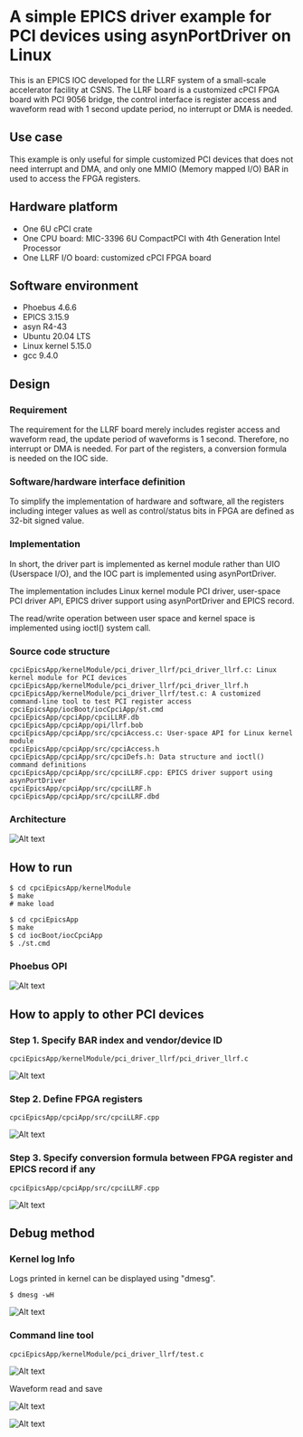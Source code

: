 # A simple EPICS driver example for PCI devices using asynPortDriver on Linux

This is an EPICS IOC developed for the LLRF system of a small-scale accelerator facility at CSNS. The LLRF board is a customized cPCI FPGA board with PCI 9056 bridge, the control interface is register access and waveform read with 1 second update period, no interrupt or DMA is needed.

## Use case

This example is only useful for simple customized PCI devices that does not need interrupt and DMA, and only one MMIO (Memory mapped I/O) BAR in used to access the FPGA registers.

## Hardware platform

* One 6U cPCI crate
* One CPU board: MIC-3396 6U CompactPCI with 4th Generation Intel Processor
* One LLRF I/O board: customized cPCI FPGA board

## Software environment

* Phoebus 4.6.6
* EPICS 3.15.9
* asyn R4-43
* Ubuntu 20.04 LTS
* Linux kernel 5.15.0
* gcc 9.4.0

## Design

### Requirement

The requirement for the LLRF board merely includes register access and waveform read, the update period of waveforms is 1 second. Therefore, no interrupt or DMA is needed. For part of the registers, a conversion formula is needed on the IOC side.

### Software/hardware interface definition

To simplify the implementation of hardware and software, all the registers including integer values as well as control/status bits in FPGA are defined as 32-bit signed value.

### Implementation

In short, the driver part is implemented as kernel module rather than UIO (Userspace I/O), and the IOC part is implemented using asynPortDriver.

The implementation includes Linux kernel module PCI driver, user-space PCI driver API, EPICS driver support using asynPortDriver and EPICS record.

The read/write operation between user space and kernel space is implemented using ioctl() system call.

### Source code structure

```
cpciEpicsApp/kernelModule/pci_driver_llrf/pci_driver_llrf.c: Linux kernel module for PCI devices
cpciEpicsApp/kernelModule/pci_driver_llrf/pci_driver_llrf.h
cpciEpicsApp/kernelModule/pci_driver_llrf/test.c: A customized command-line tool to test PCI register access
cpciEpicsApp/iocBoot/iocCpciApp/st.cmd
cpciEpicsApp/cpciApp/cpciLLRF.db
cpciEpicsApp/cpciApp/opi/llrf.bob
cpciEpicsApp/cpciApp/src/cpciAccess.c: User-space API for Linux kernel module
cpciEpicsApp/cpciApp/src/cpciAccess.h
cpciEpicsApp/cpciApp/src/cpciDefs.h: Data structure and ioctl() command definitions
cpciEpicsApp/cpciApp/src/cpciLLRF.cpp: EPICS driver support using asynPortDriver
cpciEpicsApp/cpciApp/src/cpciLLRF.h
cpciEpicsApp/cpciApp/src/cpciLLRF.dbd
```

### Architecture

![Alt text](docs/screenshots/architecture.png?raw=true "Title")

## How to run

```
$ cd cpciEpicsApp/kernelModule
$ make
# make load
```
```
$ cd cpciEpicsApp
$ make
$ cd iocBoot/iocCpciApp
$ ./st.cmd
```

### Phoebus OPI

![Alt text](docs/screenshots/opi.png?raw=true "Title")

## How to apply to other PCI devices

### Step 1. Specify BAR index and vendor/device ID

```
cpciEpicsApp/kernelModule/pci_driver_llrf/pci_driver_llrf.c
```

![Alt text](docs/screenshots/bar_vendor_device.png?raw=true "Title")

### Step 2. Define FPGA registers

```
cpciEpicsApp/cpciApp/src/cpciLLRF.cpp
```

![Alt text](docs/screenshots/register.png?raw=true "Title")

### Step 3. Specify conversion formula between FPGA register and EPICS record if any

```
cpciEpicsApp/cpciApp/src/cpciLLRF.cpp
```

![Alt text](docs/screenshots/formula.png?raw=true "Title")

## Debug method

### Kernel log Info

Logs printed in kernel can be displayed using "dmesg".

```
$ dmesg -wH
```

![Alt text](docs/screenshots/dmesg.png?raw=true "Title")

### Command line tool

```
cpciEpicsApp/kernelModule/pci_driver_llrf/test.c
```

![Alt text](docs/screenshots/shell.png?raw=true "Title")

Waveform read and save

![Alt text](docs/screenshots/waveform_read.png?raw=true "Title")

![Alt text](docs/screenshots/waveform_data.png?raw=true "Title")
